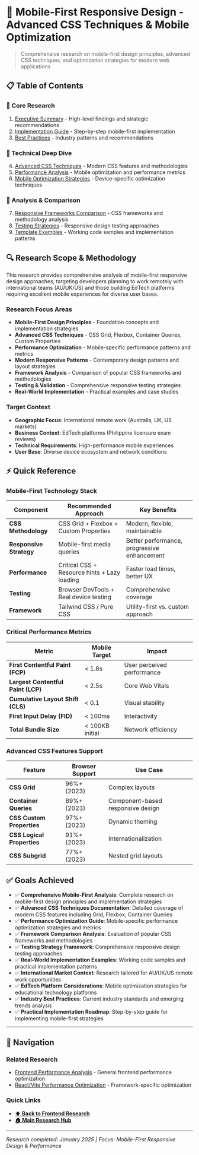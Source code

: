 # 📱 Mobile-First Responsive Design - Advanced CSS Techniques & Mobile Optimization

> Comprehensive research on mobile-first design principles, advanced CSS techniques, and optimization strategies for modern web applications

## 📋 Table of Contents

### 🎯 Core Research
1. [Executive Summary](./executive-summary.md) - High-level findings and strategic recommendations
2. [Implementation Guide](./implementation-guide.md) - Step-by-step mobile-first implementation
3. [Best Practices](./best-practices.md) - Industry patterns and recommendations

### 🚀 Technical Deep Dive
4. [Advanced CSS Techniques](./css-techniques-advanced.md) - Modern CSS features and methodologies
5. [Performance Analysis](./performance-analysis.md) - Mobile optimization and performance metrics
6. [Mobile Optimization Strategies](./mobile-optimization-strategies.md) - Device-specific optimization techniques

### 🔬 Analysis & Comparison
7. [Responsive Frameworks Comparison](./responsive-frameworks-comparison.md) - CSS frameworks and methodology analysis
8. [Testing Strategies](./testing-strategies.md) - Responsive design testing approaches
9. [Template Examples](./template-examples.md) - Working code samples and implementation patterns

## 🔍 Research Scope & Methodology

This research provides comprehensive analysis of mobile-first responsive design approaches, targeting developers planning to work remotely with international teams (AU/UK/US) and those building EdTech platforms requiring excellent mobile experiences for diverse user bases.

### Research Focus Areas
- **Mobile-First Design Principles** - Foundation concepts and implementation strategies
- **Advanced CSS Techniques** - CSS Grid, Flexbox, Container Queries, Custom Properties
- **Performance Optimization** - Mobile-specific performance patterns and metrics
- **Modern Responsive Patterns** - Contemporary design patterns and layout strategies
- **Framework Analysis** - Comparison of popular CSS frameworks and methodologies
- **Testing & Validation** - Comprehensive responsive testing strategies
- **Real-World Implementation** - Practical examples and case studies

### Target Context
- **Geographic Focus**: International remote work (Australia, UK, US markets)
- **Business Context**: EdTech platforms (Philippine licensure exam reviews)
- **Technical Requirements**: High-performance mobile experiences
- **User Base**: Diverse device ecosystem and network conditions

## ⚡ Quick Reference

### Mobile-First Technology Stack
| Component | Recommended Approach | Key Benefits |
|-----------|---------------------|--------------|
| **CSS Methodology** | CSS Grid + Flexbox + Custom Properties | Modern, flexible, maintainable |
| **Responsive Strategy** | Mobile-first media queries | Better performance, progressive enhancement |
| **Performance** | Critical CSS + Resource hints + Lazy loading | Faster load times, better UX |
| **Testing** | Browser DevTools + Real device testing | Comprehensive coverage |
| **Framework** | Tailwind CSS / Pure CSS | Utility-first vs. custom approach |

### Critical Performance Metrics
| Metric | Mobile Target | Impact |
|--------|---------------|---------|
| **First Contentful Paint (FCP)** | < 1.8s | User perceived performance |
| **Largest Contentful Paint (LCP)** | < 2.5s | Core Web Vitals |
| **Cumulative Layout Shift (CLS)** | < 0.1 | Visual stability |
| **First Input Delay (FID)** | < 100ms | Interactivity |
| **Total Bundle Size** | < 100KB initial | Network efficiency |

### Advanced CSS Features Support
| Feature | Browser Support | Use Case |
|---------|----------------|----------|
| **CSS Grid** | 96%+ (2023) | Complex layouts |
| **Container Queries** | 89%+ (2023) | Component-based responsive design |
| **CSS Custom Properties** | 97%+ (2023) | Dynamic theming |
| **CSS Logical Properties** | 91%+ (2023) | Internationalization |
| **CSS Subgrid** | 77%+ (2023) | Nested grid layouts |

## ✅ Goals Achieved

- ✅ **Comprehensive Mobile-First Analysis**: Complete research on mobile-first design principles and implementation strategies
- ✅ **Advanced CSS Techniques Documentation**: Detailed coverage of modern CSS features including Grid, Flexbox, Container Queries
- ✅ **Performance Optimization Guide**: Mobile-specific performance optimization strategies and metrics
- ✅ **Framework Comparison Analysis**: Evaluation of popular CSS frameworks and methodologies
- ✅ **Testing Strategy Framework**: Comprehensive responsive design testing approaches
- ✅ **Real-World Implementation Examples**: Working code samples and practical implementation patterns
- ✅ **International Market Context**: Research tailored for AU/UK/US remote work opportunities
- ✅ **EdTech Platform Considerations**: Mobile optimization strategies for educational technology platforms
- ✅ **Industry Best Practices**: Current industry standards and emerging trends analysis
- ✅ **Practical Implementation Roadmap**: Step-by-step guide for implementing mobile-first strategies

---

## 🔗 Navigation

### Related Research
- [Frontend Performance Analysis](../performance-analysis/README.md) - General frontend performance optimization
- [React/Vite Performance Optimization](../performance-analysis/react-vite-performance-optimization.md) - Framework-specific optimization

### Quick Links
- **[⬆️ Back to Frontend Research](../README.md)**
- **[🏠 Main Research Hub](../../README.md)**

---

*Research completed: January 2025 | Focus: Mobile-First Responsive Design & Performance*